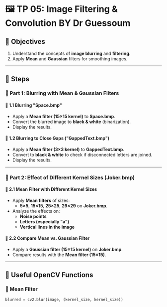 # 🖼️ TP 05: Image Filtering & Convolution  BY Dr Guessoum

## 🎯 Objectives  
1. Understand the concepts of **image blurring** and **filtering**.  
2. Apply **Mean** and **Gaussian** filters for smoothing images.  

---

## 📝 Steps  

### 🔹 Part 1: Blurring with Mean & Gaussian Filters  

#### 📌 1.1 Blurring "Space.bmp"  
- Apply a **Mean filter (15×15 kernel)** to **Space.bmp**.  
- Convert the blurred image to **black & white** (binarization).  
- Display the results.  

#### 📌 1.2 Blurring to Close Gaps ("GappedText.bmp")  
- Apply a **Mean filter (3×3 kernel)** to **GappedText.bmp**.  
- Convert to **black & white** to check if disconnected letters are joined.  
- Display the results.  

---

### 🔹 Part 2: Effect of Different Kernel Sizes (Joker.bmp)  

#### 📌 2.1 Mean Filter with Different Kernel Sizes  
- Apply **Mean filters** of sizes:  
  - **5×5**, **15×15**, **25×25**, **29×29** on **Joker.bmp**.  
- Analyze the effects on:  
  - **Noise points**  
  - **Letters (especially "a")**  
  - **Vertical lines in the image**  

#### 📌 2.2 Compare Mean vs. Gaussian Filter  
- Apply a **Gaussian filter (15×15 kernel)** on **Joker.bmp**.  
- Compare results with the **Mean filter (15×15)**.  

---

## 🔧 Useful OpenCV Functions  
### 📌 Mean Filter  
```python
blurred = cv2.blur(image, (kernel_size, kernel_size))
